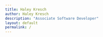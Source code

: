 ```yaml
---
title: Haley Kresch
author: Haley Kresch
description: "Associate Software Developer"
layout: default
permalink: /
---
```

